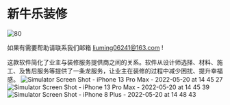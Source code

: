 # 新牛乐装修
![80](https://user-images.githubusercontent.com/41277034/169936238-11874652-abf6-496e-b5ec-5f4ffeb7801d.jpg)

如果有需要帮助请联系我们邮箱 liuming06241@163.com !

这款软件简化了业主与装修服务提供商之间的关系。软件从设计师选择、材料、施工、及售后服务等提供了一条龙服务，让业主在装修的过程中减少困扰、提升幸福感。
![Simulator Screen Shot - iPhone 13 Pro Max - 2022-05-20 at 14 45 27](https://user-images.githubusercontent.com/41277034/169757783-788b394f-e357-482c-9e6c-8f9937a24db6.png)
![Simulator Screen Shot - iPhone 13 Pro Max - 2022-05-20 at 14 45 39](https://user-images.githubusercontent.com/41277034/169757793-d9e9fcd0-c9ba-4848-8bb6-b621708fce86.png)
![Simulator Screen Shot - iPhone 8 Plus - 2022-05-20 at 14 48 43](https://user-images.githubusercontent.com/41277034/169757798-03137208-b377-4b83-a673-80d70042a1e3.png)
